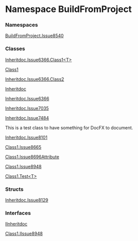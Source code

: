 ﻿# Namespace BuildFromProject

### Namespaces

[BuildFromProject\.Issue8540](BuildFromProject\.Issue8540\.md)

### Classes

[Inheritdoc\.Issue6366\.Class1<T\>](BuildFromProject\.Inheritdoc\.Issue6366\.Class1\-1\.md)

[Class1](BuildFromProject\.Class1\.md)

[Inheritdoc\.Issue6366\.Class2](BuildFromProject\.Inheritdoc\.Issue6366\.Class2\.md)

[Inheritdoc](BuildFromProject\.Inheritdoc\.md)

[Inheritdoc\.Issue6366](BuildFromProject\.Inheritdoc\.Issue6366\.md)

[Inheritdoc\.Issue7035](BuildFromProject\.Inheritdoc\.Issue7035\.md)

[Inheritdoc\.Issue7484](BuildFromProject\.Inheritdoc\.Issue7484\.md)

This is a test class to have something for DocFX to document.

[Inheritdoc\.Issue8101](BuildFromProject\.Inheritdoc\.Issue8101\.md)

[Class1\.Issue8665](BuildFromProject\.Class1\.Issue8665\.md)

[Class1\.Issue8696Attribute](BuildFromProject\.Class1\.Issue8696Attribute\.md)

[Class1\.Issue8948](BuildFromProject\.Class1\.Issue8948\.md)

[Class1\.Test<T\>](BuildFromProject\.Class1\.Test\-1\.md)

### Structs

[Inheritdoc\.Issue8129](BuildFromProject\.Inheritdoc\.Issue8129\.md)

### Interfaces

[IInheritdoc](BuildFromProject\.IInheritdoc\.md)

[Class1\.IIssue8948](BuildFromProject\.Class1\.IIssue8948\.md)

